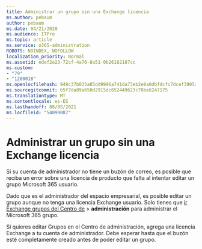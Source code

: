 ```yaml
---
title: Administrar un grupo sin una Exchange licencia
ms.author: pebaum
author: pebaum
ms.date: 04/21/2020
ms.audience: ITPro
ms.topic: article
ms.service: o365-administration
ROBOTS: NOINDEX, NOFOLLOW
localization_priority: Normal
ms.assetid: edef2e23-72cf-4a76-8a51-0b26182187cc
ms.custom:
- "79"
- "1200018"
ms.openlocfilehash: 949c37b035a85dd9996a741da73eb2e8a0dbfdcfc7dcef3905aa78e5759404e9
ms.sourcegitcommit: b5f7da89a650d2915dc652449623c78be6247175
ms.translationtype: MT
ms.contentlocale: es-ES
ms.lasthandoff: 08/05/2021
ms.locfileid: "54099087"
---
```

# <a name="manage-a-group-without-an-exchange-license"></a>Administrar un grupo sin una Exchange licencia

Si su cuenta de administrador no tiene un buzón de correo, es posible que reciba un error sobre una licencia de producto que falta al intentar editar un grupo Microsoft 365 usuario.
  
Dado que es el administrador del espacio empresarial, es posible editar un grupo aunque no tenga una licencia Exchange usuario. Solo tienes que [ir Exchange grupos del Centro de](https://outlook.office365.com/ecp.aspx) \> **administración** para administrar el Microsoft 365 grupo.
  
Si quieres editar Grupos en el Centro de administración, agrega una licencia Exchange a tu cuenta de administrador. Debe esperar hasta que el buzón esté completamente creado antes de poder editar un grupo.
  